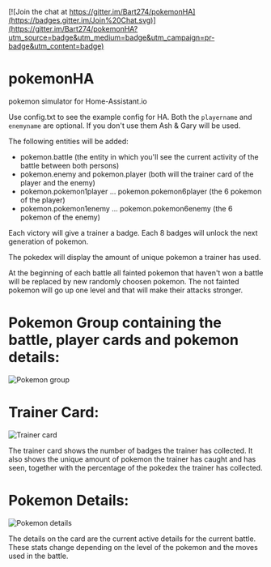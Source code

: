 
[![Join the chat at https://gitter.im/Bart274/pokemonHA](https://badges.gitter.im/Join%20Chat.svg)](https://gitter.im/Bart274/pokemonHA?utm_source=badge&utm_medium=badge&utm_campaign=pr-badge&utm_content=badge)

# pokemonHA
pokemon simulator for Home-Assistant.io

Use config.txt to see the example config for HA.
Both the `playername` and `enemyname` are optional. If you don't use them Ash & Gary will be used.

The following entities will be added:
- pokemon.battle (the entity in which you'll see the current activity of the battle between both persons)
- pokemon.enemy and pokemon.player (both will the trainer card of the player and the enemy)
- pokemon.pokemon1player ... pokemon.pokemon6player (the 6 pokemon of the player)
- pokemon.pokemon1enemy ... pokemon.pokemon6enemy (the 6 pokemon of the enemy)

Each victory will give a trainer a badge. Each 8 badges will unlock the next generation of pokemon.

The pokedex will display the amount of unique pokemon a trainer has used.

At the beginning of each battle all fainted pokemon that haven't won a battle will be replaced by new randomly choosen pokemon. The not fainted pokemon will go up one level and that will make their attacks stronger.

# Pokemon Group containing the battle, player cards and pokemon details:

![Pokemon group](https://raw.githubusercontent.com/Bart274/pokemonHA/master/screenshots/pok1.PNG)

# Trainer Card:

![Trainer card](https://raw.githubusercontent.com/Bart274/pokemonHA/master/screenshots/pok2.PNG)

The trainer card shows the number of badges the trainer has collected.
It also shows the unique amount of pokemon the trainer has caught and has seen, together with the percentage of the pokedex the trainer has collected.

# Pokemon Details:

![Pokemon details](https://raw.githubusercontent.com/Bart274/pokemonHA/master/screenshots/pok3.PNG)

The details on the card are the current active details for the current battle. These stats change depending on the level of the pokemon and the moves used in the battle.
